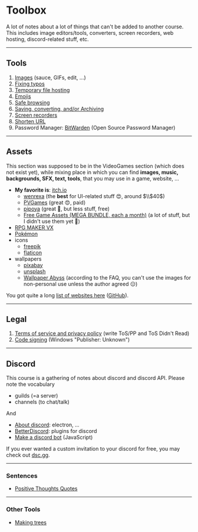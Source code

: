 # Toolbox

A lot of notes about a lot of things that can't be added to another course. This includes image editors/tools, converters, screen recorders, web hosting, discord-related stuff, etc.

<hr class="sr">

## Tools

1. [Images](images/index.md) (sauce, GIFs, edit, ...)
2. [Fixing typos](writting/index.md)
3. [Temporary file hosting](website/hosting.md)
4. [Emojis](desktop/emojis.md)
5. [Safe browsing](website/safe.md)
6. [Saving, converting, and/or Archiving](website/archive.md)
7. [Screen recorders](desktop/record.md)
8. [Shorten URL](website/short-url.md)
9. Password Manager: [BitWarden](https://bitwarden.com/) (Open Source Password Manager)

<hr class="sl">

## Assets

This section was supposed to be in the VideoGames section (which does not exist yet), while mixing place in which you can find **images, music, backgrounds, SFX, text, tools**, that you may use in a game, website, ...

* **My favorite is**: [itch.io](https://itch.io/)
  * [wenrexa](https://wenrexa.itch.io/wenrexa-game-assets-1) (the **best** for UI-related stuff 😍, around $\\$40$)
  * [PVGames](https://pvgames.itch.io/) (great 😍, paid)
  * [pipoya](https://pipoya.itch.io/) (great 🤩, but less stuff, free)
  * [Free Game Assets (MEGA BUNDLE, each a month)](https://itch.io/s/11302/august-2021-mega-bundle-game-assets-save-97) (a lot of stuff, but I didn't use them yet 🤔)
* [RPG MAKER VX](https://vxresource.wordpress.com/)
* [Pokémon](https://pokemonfangames.com/resource/pokemon-essentials-bw/)
* icons
  * [freepik](https://www.freepik.com/)
  * [flaticon](https://www.flaticon.com/)
* wallpapers
  * [pixabay](https://pixabay.com/)
  * [unsplash](https://unsplash.com/)
  * [Wallpaper Abyss](https://wall.alphacoders.com/) (according to the FAQ, you can't use the images for non-personal use unless the author agreed 😑)

You got quite a long [list of websites here](https://hotpot.ai/free-game-assets) ([GitHub](https://github.com/HotpotDesign/Game-Assets-And-Resources)).

<hr class="sr">

## Legal

1. [Terms of service and privacy policy](tos/index.md) (write ToS/PP and ToS Didn't Read)
2. [Code signing](codesigning/index.md) (Windows "Publisher: Unknown")

<hr class="sl">

## Discord

This course is a gathering of notes about discord and discord API. Please note the vocabulary

* guilds (=a server)
* channels (to chat/talk)

And 

* [About discord](discord/about.md): electron, ...
* [BetterDiscord](discord/bd.md): plugins for discord
* [Make a discord bot](discord/bot-js.md) (JavaScript)

If you ever wanted a custom invitation to your discord for free, you may check out [dsc.gg](https://dsc.gg/).

<hr class="sr">

### Sentences

* [Positive Thoughts Quotes](https://www.positivethoughtsquote.com/)

<hr class="sl">

### Other Tools

* [Making trees](https://ironcreek.net/syntaxtree/)